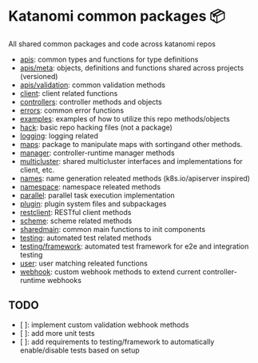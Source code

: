 # Katanomi common packages :package:

All shared common packages and code across katanomi repos

 - [apis](apis): common types and functions for type definitions
 - [apis/meta](apis/meta): objects, definitions and functions shared across projects (versioned)
 - [apis/validation](apis/validation): common validation methods
 - [client](client): client related functions
 - [controllers](controllers): controller methods and objects
 - [errors](error): common error functions
 - [examples](examples): examples of how to utilize this repo methods/objects
 - [hack](hack): basic repo hacking files (not a package)
 - [logging](logging): logging related
 - [maps](maps): package to manipulate maps with sortingand other methods.
 - [manager](manager): controller-runtime manager methods
 - [multicluster](multicluster): shared multicluster interfaces and implementations for client, etc.
 - [names](names): name generation releated methods (k8s.io/apiserver inspired)
 - [namespace](namespace): namespace releated methods
 - [parallel](parallel): parallel task execution implementation
 - [plugin](plugin): plugin system files and subpackages
 - [restclient](restclient): RESTful client methods
 - [scheme](scheme): scheme related methods
 - [sharedmain](sharedmain): common main functions to init components
 - [testing](testing): automated test related methods
 - [testing/framework](testing/framework): automated test framework for e2e and integration testing
 - [user](user): user matching releated functions
 - [webhook](webhook): custom webhook methods to extend current controller-runtime webhooks

## TODO

 - [ ]: implement custom validation webhook methods
 - [ ]: add more unit tests
 - [ ]: add requirements to testing/framework to automatically enable/disable tests based on setup
